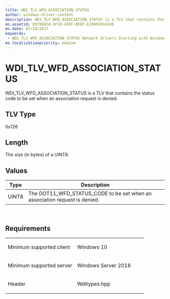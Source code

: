```yaml
---
title: WDI_TLV_WFD_ASSOCIATION_STATUS
author: windows-driver-content
description: WDI_TLV_WFD_ASSOCIATION_STATUS is a TLV that contains the status code to be set when an association request is denied.
ms.assetid: E97868FA-3F18-4EEF-B5EF-E2009381A16E
ms.date: 07/18/2017 
keywords:
 - WDI_TLV_WFD_ASSOCIATION_STATUS Network Drivers Starting with Windows Vista
ms.localizationpriority: medium
---
```


# WDI\_TLV\_WFD\_ASSOCIATION\_STATUS


WDI\_TLV\_WFD\_ASSOCIATION\_STATUS is a TLV that contains the status code to be set when an association request is denied.

## TLV Type


0x126

## Length


The size (in bytes) of a UINT8.

## Values


| Type  | Description                                                                   |
|-------|-------------------------------------------------------------------------------|
| UINT8 | The DOT11\_WFD\_STATUS\_CODE to be set when an association request is denied. |

 

Requirements
------------

<table>
<colgroup>
<col width="50%" />
<col width="50%" />
</colgroup>
<tbody>
<tr class="odd">
<td><p>Minimum supported client</p></td>
<td><p>Windows 10</p></td>
</tr>
<tr class="even">
<td><p>Minimum supported server</p></td>
<td><p>Windows Server 2016</p></td>
</tr>
<tr class="odd">
<td><p>Header</p></td>
<td>Wditypes.hpp</td>
</tr>
</tbody>
</table>

 

 




